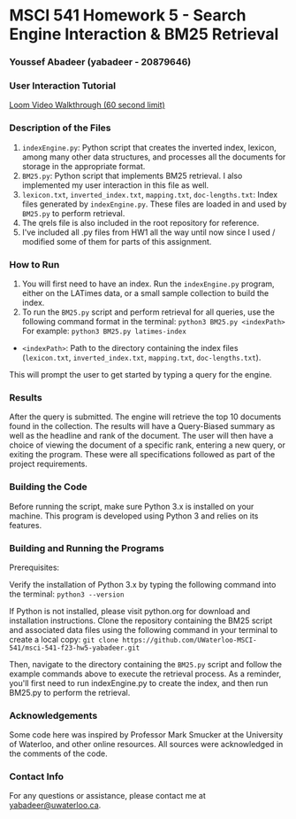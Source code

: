# MSCI 541 Homework 5 - Search Engine Interaction & BM25 Retrieval

### Youssef Abadeer (yabadeer - 20879646)

### User Interaction Tutorial
[Loom Video Walkthrough (60 second limit)](https://www.loom.com/share/21227ce6f30a4b9d8db08f90b9aa2fb7?sid=24fc8b8e-c382-47b6-ba8e-e67d7c63b920)

### Description of the Files
1. `indexEngine.py`: Python script that creates the inverted index, lexicon, among many other data structures, and processes all the documents for storage in the appropriate format.
2. `BM25.py`: Python script that implements BM25 retrieval. I also implemented my user interaction in this file as well.
3. `lexicon.txt`, `inverted_index.txt`, `mapping.txt`, `doc-lengths.txt`: Index files generated by `indexEngine.py`. These files are loaded in and used by `BM25.py` to perform retrieval.
4. The qrels file is also included in the root repository for reference.
5. I've included all .py files from HW1 all the way until now since I used / modified some of them for parts of this assignment.

### How to Run
1. You will first need to have an index. Run the `indexEngine.py` program, either on the LATimes data, or a small sample collection to build the index.
2. To run the `BM25.py` script and perform retrieval for all queries, use the following command format in the terminal:
`python3 BM25.py <indexPath>`
For example:
`python3 BM25.py latimes-index`

- `<indexPath>`: Path to the directory containing the index files (`lexicon.txt`, `inverted_index.txt`, `mapping.txt`, `doc-lengths.txt`).

This will prompt the user to get started by typing a query for the engine.

### Results
After the query is submitted. The engine will retrieve the top 10 documents found in the collection.
The results will have a Query-Biased summary as well as the headline and rank of the document.
The user will then have a choice of viewing the document of a specific rank, entering a new query, or exiting the program. These were all specifications followed as part of the project requirements.

### Building the Code
Before running the script, make sure Python 3.x is installed on your machine. This program is developed using Python 3 and relies on its features.

### Building and Running the Programs

Prerequisites:

Verify the installation of Python 3.x by typing the following command into the terminal:
`python3 --version`

If Python is not installed, please visit python.org for download and installation instructions.
Clone the repository containing the BM25 script and associated data files using the following command in your terminal to create a local copy:
`git clone https://github.com/UWaterloo-MSCI-541/msci-541-f23-hw5-yabadeer.git`

Then, navigate to the directory containing the `BM25.py` script and follow the example commands above to execute the retrieval process. As a reminder, you'll first need to run indexEngine.py to create the index, and then run BM25.py to perform the retrieval.

### Acknowledgements
Some code here was inspired by Professor Mark Smucker at the University of Waterloo, and other online resources. All sources were acknowledged in the comments of the code. 

### Contact Info
For any questions or assistance, please contact me at yabadeer@uwaterloo.ca.
